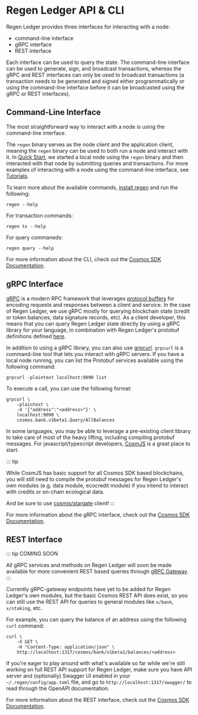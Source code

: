 # Regen Ledger API & CLI

Regen Ledger provides three interfaces for interacting with a node:

- command-line interface
- gRPC interface
- REST interface

Each interface can be used to query the state. The command-line interface can be used to generate, sign, and broadcast transactions, whereas the gRPC and REST interfaces can only be used to broadcast transactions (a transaction needs to be generated and signed either programmatically or using the command-line interface before it can be broadcasted using the gRPC or REST interfaces).

## Command-Line Interface

The most straightforward way to interact with a node is using the command-line interface.

The `regen` binary serves as the node client and the application client, meaning the `regen` binary can be used to both run a node and interact with it. In [Quick Start](../getting-started/), we started a local node using the `regen` binary and then interacted with that node by submitting queries and transactions. For more examples of interacting with a node using the command-line interface, see [Tutorials](../tutorials/).

To learn more about the available commands, [install regen](http://localhost:8080/getting-started/#install-regen) and run the following:
```
regen --help
```

For transaction commands:
```
regen tx --help
```

For query commaneds:
```
regen query --help
```

For more information about the CLI, check out the [Cosmos SDK Documentation](https://docs.cosmos.network/v0.43/run-node/interact-node.html).

## gRPC Interface

[gRPC](https://grpc.io/docs/what-is-grpc/introduction/) is a modern RPC framework that leverages [protocol buffers](https://developers.google.com/protocol-buffers) for encoding requests and responses between a client and service. In the case of Regen Ledger, we use gRPC mostly for querying blockchain state (credit or token balances, data signature records, etc). As a client developer, this means that you can query Regen Ledger state directly by using a gRPC library for your language, in combination with Regen Ledger's protobuf definitions defined [here](https://github.com/regen-network/regen-ledger/tree/master/proto/regen).

In addition to using a gRPC library, you can also use [grpcurl](https://github.com/fullstorydev/grpcurl). `grpcurl` is a command-line tool that lets you interact with gRPC servers. If you have a local node running, you can list the Protobuf services available using the following command:
```
grpcurl -plaintext localhost:9090 list
```

To execute a call, you can use the following format:
```
grpcurl \
    -plaintext \
    -d '{"address":"<address>"}' \
    localhost:9090 \
    cosmos.bank.v1beta1.Query/AllBalances
```

In some languages, you may be able to leverage a pre-existing client library to take care of most of the heavy lifting, including compiling protobuf messages. For javascript/typescript developers, [CosmJS](https://github.com/cosmos/cosmjs) is a great place to start.

::: tip

While CosmJS has basic support for all Cosmos SDK based blockchains, you will still need to compile the protobuf messages for Regen Ledger's own modules (e.g. data module, ecocredit module) if you intend to interact with credits or on-chain ecological data.

And be sure to use [cosmjs/stargate](https://cosmos.github.io/cosmjs/latest/stargate/index.html) client!
:::

For more information about the gRPC interface, check out the [Cosmos SDK Documentation](https://docs.cosmos.network/v0.43/run-node/interact-node.html).

## REST Interface

::: tip COMING SOON

All gRPC services and methods on Regen Ledger will soon be made available for more convenient REST based queries through [gRPC Gateway](https://github.com/grpc-ecosystem/grpc-gateway).
:::

Currently gRPC-gateway endpoints have yet to be added for Regen Ledger's own modules, but the basic Cosmos REST API does exist, so you can still use the REST API for queries to general modules like `x/bank`, `x/staking`, etc.

For example, you can query the balance of an address using the following `curl` command:
```
curl \
    -X GET \
    -H "Content-Type: application/json" \
    http://localhost:1317/cosmos/bank/v1beta1/balances/<address>
```

If you're eager to play around with what's available so far while we're still working on full REST API support for Regen Ledger, make sure you have API server and (optionally) Swagger UI enabled in your `~/.regen/config/app.toml` file, and go to `http://localhost:1317/swagger/` to read through the OpenAPI documentation.

For more information about the REST interface, check out the [Cosmos SDK Documentation](https://docs.cosmos.network/v0.43/run-node/interact-node.html).

